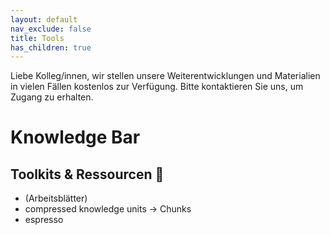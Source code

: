 ```yaml
---
layout: default
nav_exclude: false
title: Tools
has_children: true
---
```


Liebe Kolleg/innen,
wir stellen unsere Weiterentwicklungen und Materialien in vielen Fällen kostenlos zur Verfügung.
Bitte kontaktieren Sie uns, um Zugang zu erhalten.


# Knowledge Bar
## Toolkits & Ressourcen 🔖 

- (Arbeitsblätter)
- compressed knowledge units → Chunks
- espresso

